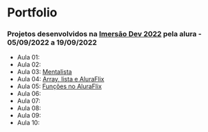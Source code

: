 # Portfolio

### Projetos desenvolvidos na [Imersão Dev 2022](https://imersao.dev/) pela alura - 05/09/2022 a 19/09/2022

* Aula 01: 
* Aula 02: 
* Aula 03: [Mentalista](https://codepen.io/dennyamarojr/full/ZEovBxd)
* Aula 04: [Array, lista e AluraFlix](https://codepen.io/dennyamarojr/full/NWMxmoB)
* Aula 05: [Funções no AluraFlix](https://codepen.io/dennyamarojr/full/eYrZmQa)
* Aula 06: 
* Aula 07: 
* Aula 08: 
* Aula 09: 
* Aula 10: 
